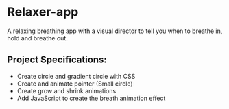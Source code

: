 # Relaxer-app
A relaxing breathing app with a visual director to tell you when to breathe in, hold and breathe out.

## Project Specifications:

* Create circle and gradient circle with CSS
* Create and animate pointer (Small circle)
* Create grow and shrink animations
* Add JavaScript to create the breath animation effect

